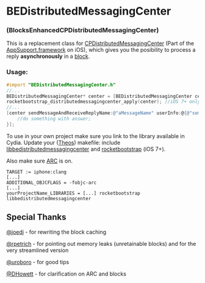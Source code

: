 # BEDistributedMessagingCenter 
### (BlocksEnhancedCPDistributedMessagingCenter)

This is a replacement class for [CPDistributedMessagingCenter][] (Part
of the [AppSupport.framework][] on iOS), which gives you the posibility
to process a reply **asynchronously** in a [block][].

### Usage:

``` objective-c
#import "BEDistributedMessagingCenter.h"
//...
BEDistributedMessagingCenter* center = [BEDistributedMessagingCenter centerNamed:@"aCenterName"];
rocketbootstrap_distributedmessagingcenter_apply(center); //iOS 7+ only
//...
[center sendMessageAndReceiveReplyName:@"aMessageName" userInfo:@{@"someKey": someData} toCallbackBlock:^(id answer) {
    //do something with answer;
}];
```


To use in your own project make sure you link to the library available in Cydia.
Update your ([Theos][]) makefile: include [libbedistributedmessagingcenter][] and [rocketbootstrap][] (iOS 7+).

Also make sure [ARC][] is on.

``` make
TARGET := iphone:clang
[...]
ADDITIONAL_OBJCFLAGS = -fobjc-arc
[...]
yourProjectName_LIBRARIES = [...] rocketbootstrap libbedistributedmessagingcenter
```

## Special Thanks

[@joedj][] - for rewriting the block caching

[@rpetrich][] - for pointing out memory leaks (unretainable blocks) and for the very streamlined version

[@uroboro][] - for good tips

[@DHowett][] - for clarification on ARC and blocks

  [CPDistributedMessagingCenter]: http://iphonedevwiki.net/index.php/CPDistributedMessagingCenter
  [AppSupport.framework]: https://github.com/nst/iOS-Runtime-Headers/blob/master/PrivateFrameworks/AppSupport.framework/CPDistributedMessagingCenter.h
  [block]: https://developer.apple.com/library/ios/documentation/Cocoa/Conceptual/Blocks/Articles/00_Introduction.html
  [Theos]: http://iphonedevwiki.net/index.php/Theos/Getting_Started
  [libbedistributedmessagingcenter]: http://cydia.saurik.com/package/ch.sebikeller.libbedistributedmessagingcenter/
  [rocketbootstrap]: http://iphonedevwiki.net/index.php/Updating_extensions_for_iOS_7#Inter-process_communication
  [ARC]: https://developer.apple.com/library/ios/releasenotes/ObjectiveC/RN-TransitioningToARC/Introduction/Introduction.html
  [@joedj]: https://github.com/joedj
  [@rpetrich]: https://github.com/rpetrich/
  [@uroboro]: https://github.com/uroboro/
  [@DHowett]: https://github.com/DHowett/
